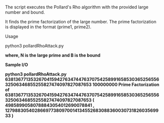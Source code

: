 The script executes the Pollard's Rho algorithm with the provided large number and bound.

It finds the prime factorization of the large number.
The prime factorization is displayed in the format (prime1, prime2).

Usage

python3 pollardRhoAttack.py <N> <B> 

where, N is the large prime and B is the bound


Sample I/O

python3 pollardRhoAttack.py
638136771353267041594276347447637075425899165853036525655632506346855255827474097827087653
100000000
Prime Factorization of 638136771353267041594276347447637075425899165853036525655632506346855255827474097827087653
( 49858990580788843054012690078841 , 12798830540286697738097001413455268308836003073182603569933 )
